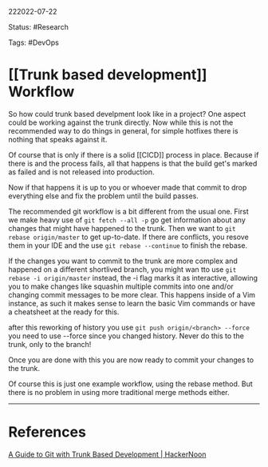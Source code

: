 222022-07-22

Status: #Research 

Tags: #DevOps 

# [[Trunk based development]] Workflow

So how could trunk based develpment look like in a project? One aspect could be working against the trunk directly. Now while this is not the recommended way to do things in general, for simple hotfixes there is nothing that speaks against it. 

Of course that is only if there is a solid [[CICD]] process in place. Because if there is and the process fails, all that happens is that the build get's marked as failed and is not released into production. 

Now if that happens it is up to you or whoever made that commit to drop everything else and fix the problem until the build passes.

The recommended git workflow is a bit different from the usual one. First we make heavy use of `git fetch --all -p` go get information about any changes that might have happened to the trunk. Then we want to `git rebase origin/master` to get up-to-date. If there are conflicts, you resove them in your IDE and the use `git rebase --continue` to finish the rebase.

If the changes you want to commit to the trunk are more complex and happened on a different shortlived branch, you might wan tto use `git rebase -i origin/master` instead, the -i flag marks it as interactive, allowing you to make changes like squashin multiple commits into one and/or changing commit messages to be more clear. This happens inside of a Vim instance, as such it makes sense to learn the basic Vim commands or have a cheatsheet at the ready for this.

after this reworking of history you use `git push origin/<branch> --force` you need to use --force since you changed history. Never do this to the trunk, only to the branch!

Once you are done with this you are now ready to commit your changes to the trunk.

Of course this is just one example workflow, using the rebase method. But there is no problem in using more traditional merge methods either.


___
# References
[A Guide to Git with Trunk Based Development | HackerNoon](https://hackernoon.com/a-guide-to-git-with-trunk-based-development-93a350c)
